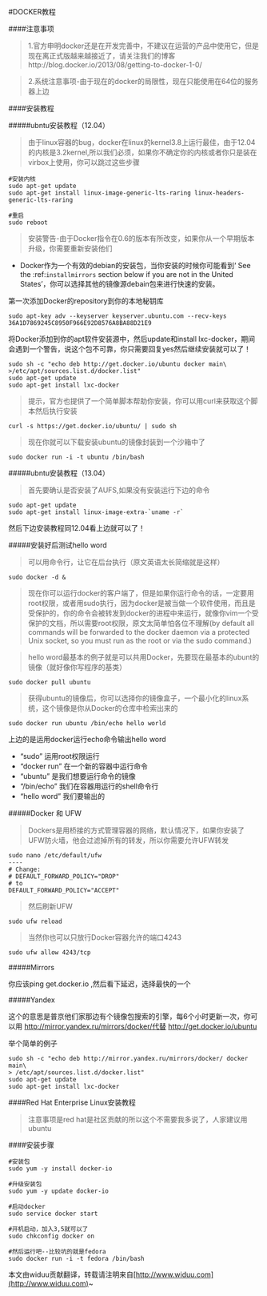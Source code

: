#DOCKER教程

####注意事项

>1.官方申明docker还是在开发完善中，不建议在运营的产品中使用它，但是现在离正式版越来越接近了，请关注我们的博客http://blog.docker.io/2013/08/getting-to-docker-1-0/

>2.系统注意事项-由于现在的docker的局限性，现在只能使用在64位的服务器上边

####安装教程

#####ubntu安装教程（12.04）
>由于linux容器的bug，docker在linux的kernel3.8上运行最佳，由于12.04的内核是3.2kernel,所以我们必须，如果你不确定你的内核或者你只是装在virbox上使用，你可以跳过这些步骤
	
	#安装内核
	sudo apt-get update
	sudo apt-get install linux-image-generic-lts-raring linux-headers-generic-lts-raring

    #重启
	sudo reboot

>安装警告-由于Docker指令在0.6的版本有所改变，如果你从一个早期版本升级，你需要重新安装他们
	
- Docker作为一个有效的debian的安装包，当你安装的时候你可能看到‘ See the :ref:`installmirrors` section below if you are not in the United States’，你可以选择其他的镜像源debain包来进行快速的安装。
 
第一次添加Docker的repository到你的本地秘钥库


	sudo apt-key adv --keyserver keyserver.ubuntu.com --recv-keys 36A1D7869245C8950F966E92D8576A8BA88D21E9


将Docker添加到你的apt软件安装源中，然后update和install lxc-docker，期间会遇到一个警告，说这个包不可靠，你只需要回复yes然后继续安装就可以了！


	sudo sh -c "echo deb http://get.docker.io/ubuntu docker main\
	>/etc/apt/sources.list.d/docker.list"
	sudo apt-get update
	sudo apt-get install lxc-docker

>提示，官方也提供了一个简单脚本帮助你安装，你可以用curl来获取这个脚本然后执行安装

	curl -s https://get.docker.io/ubuntu/ | sudo sh

>现在你就可以下载安装ubuntu的镜像封装到一个沙箱中了

	sudo docker run -i -t ubuntu /bin/bash


#####ubntu安装教程（13.04）

>首先要确认是否安装了AUFS,如果没有安装运行下边的命令

	sudo apt-get update
	sudo apt-get install linux-image-extra-`uname -r`

然后下边安装教程同12.04看上边就可以了！

#####安装好后测试hello word

>可以用命令行，让它在后台执行（原文英语太长简缩就是这样）

	sudo docker -d &

>现在你可以运行docker的客户端了，但是如果你运行命令的话，一定要用root权限，或者用sudo执行，因为docker是被当做一个软件使用，而且是受保护的，你的命令会被转发到docker的进程中来运行，就像你vim一个受保护的文档，所以需要root权限，原文太简单怕各位不理解(by default all commands will be forwarded to the docker daemon via a protected Unix socket, so you must run as the root or via the sudo command.)

>hello word最基本的例子就是可以共用Docker，先要现在最基本的ubunt的镜像（就好像你写程序的基类）

	sudo docker pull ubuntu

>获得ubuntu的镜像后，你可以选择你的镜像盒子，一个最小化的linux系统，这个镜像是你从Docker的仓库中检索出来的

	sudo docker run ubuntu /bin/echo hello world

上边的是运用docker运行echo命令输出hello word

-	“sudo”       运用root权限运行
-	“docker run” 在一个新的容器中运行命令
-	“ubuntu”     是我们想要运行命令的镜像
-	“/bin/echo”  我们在容器用运行的shell命令行
-	“hello word” 我们要输出的


#####Docker 和 UFW

>Dockers是用桥接的方式管理容器的网络，默认情况下，如果你安装了UFW防火墙，他会过滤掉所有的转发，所以你需要允许UFW转发

	sudo nano /etc/default/ufw
	----
	# Change:
	# DEFAULT_FORWARD_POLICY="DROP"
	# to
	DEFAULT_FORWARD_POLICY="ACCEPT"

>然后刷新UFW

	sudo ufw reload

>当然你也可以只放行Docker容器允许的端口4243

	sudo ufw allow 4243/tcp

#####Mirrors

你应该ping get.docker.io ,然后看下延迟，选择最快的一个

#####Yandex

这个的意思是普京他们家那边有个镜像包搜索的引擎，每6个小时更新一次，你可以用 http://mirror.yandex.ru/mirrors/docker/代替 http://get.docker.io/ubuntu

举个简单的例子

	sudo sh -c "echo deb http://mirror.yandex.ru/mirrors/docker/ docker main\
	> /etc/apt/sources.list.d/docker.list"
	sudo apt-get update
	sudo apt-get install lxc-docker

####Red Hat Enterprise Linux安装教程

>注意事项是red hat是社区贡献的所以这个不需要我多说了，人家建议用ubuntu

####安装步骤

	#安装包
	sudo yum -y install docker-io

	#升级安装包
	sudo yum -y update docker-io

	#启动docker
	sudo service docker start

	#开机启动，加入3,5就可以了
	sudo chkconfig docker on

	#然后运行吧--比较坑的就是fedora
	sudo docker run -i -t fedora /bin/bash


本文由widuu贡献翻译，转载请注明来自[http://www.widuu.com](http://www.widuu.com)~








 
   
 

